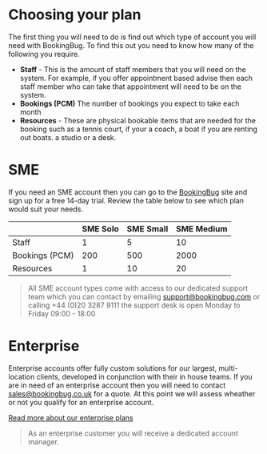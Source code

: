 # Choosing your plan
The first thing you will need to do is find out which type of account you will need with BookingBug. To find this out you need to know how many of the following you require.

- **Staff** - This is the amount of staff members that you will need on the system. For example, if you offer appointment based advise then each staff member who can take that appointment will need to be on the system.
- **Bookings (PCM)** The number of bookings you expect to take each month
- **Resources** - These are physical bookable items that are needed for the booking such as a tennis court, if your a coach, a boat if you are renting out boats. a studio or a desk.

# SME
If you need an SME account then you can go to the [BookingBug](https://bookingbug.co.uk) site and sign up for a free 14-day trial. Review the table below to see which plan would suit your needs.

|               | SME Solo | SME Small | SME Medium |
|---------------|------|-------|--------|
| Staff         | 1    | 5     | 10     |
| Bookings (PCM) | 200  | 500   | 2000   |
| Resources     | 1    | 10    | 20     |


> All SME account types come with access to our dedicated support team which you can contact by emailing [support@bookingbug.com](mailto:support@bookingbug.com) or calling +44 (0)20 3287 9111 the support desk is open Monday to Friday 09:00 - 18:00

# Enterprise
Enterprise accounts offer fully custom solutions for our largest, multi-location clients, developed in conjunction with their in house teams. If you are in need of an enterprise account then you will need to contact [sales@bookingbug.co.uk](mailto:sales@bookingbug.co.uk) for a quote. At this point we will assess wheather or not you qualify for an enterprise account.

[Read more about our enterprise plans](https://www.bookingbug.co.uk/enterprise)

> As an enterprise customer you will receive a dedicated account manager.
